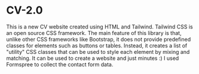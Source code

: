 # CV-2.0
This is a new CV website created using HTML and Tailwind. Tailwind CSS is an open source CSS framework. The main feature of this library is that, unlike other CSS frameworks like Bootstrap, it does not provide predefined classes for elements such as buttons or tables. Instead, it creates a list of "utility" CSS classes that can be used to style each element by mixing and matching. It can be used to create a website and just minutes :) 
I used Formspree to collect the contact form data. 
